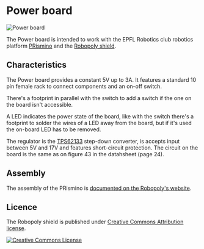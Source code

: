 # Power board

![Power board](https://raw.github.com/Robopoly/Power-Board/master/power.png)

The Power board is intended to work with the EPFL Robotics club robotics platform [PRismino](https://github.com/Robopoly/PRismino) and the [Robopoly shield](https://github.com/Robopoly/Robopoly-Shield).

## Characteristics

The Power board provides a constant 5V up to 3A. It features a standard 10 pin female rack to connect components and an on-off switch.

There's a footprint in parallel with the switch to add a switch if the one on the board isn't accessible.

A LED indicates the power state of the board, like with the switch there's a footprint to solder the wires of a LED away from the board, but if it's used the on-board LED has to be removed.

The regulator is the [TPS62133](http://www.ti.com/product/tps62133) step-down converter, is accepts input between 5V and 17V and features short-circuit protection. The circuit on the board is the same as on figure 43 in the datahsheet (page 24).

## Assembly

The assembly of the PRismino is [documented on the Robopoly's website](http://robopoly.epfl.ch/prisme/assemblage).

## Licence

The Robopoly shield is published under [Creative Commons Attribution license](http://creativecommons.org/licenses/by/3.0/).

[![Creative Commons License](http://i.creativecommons.org/l/by/3.0/88x31.png)](http://creativecommons.org/licenses/by/3.0/)
